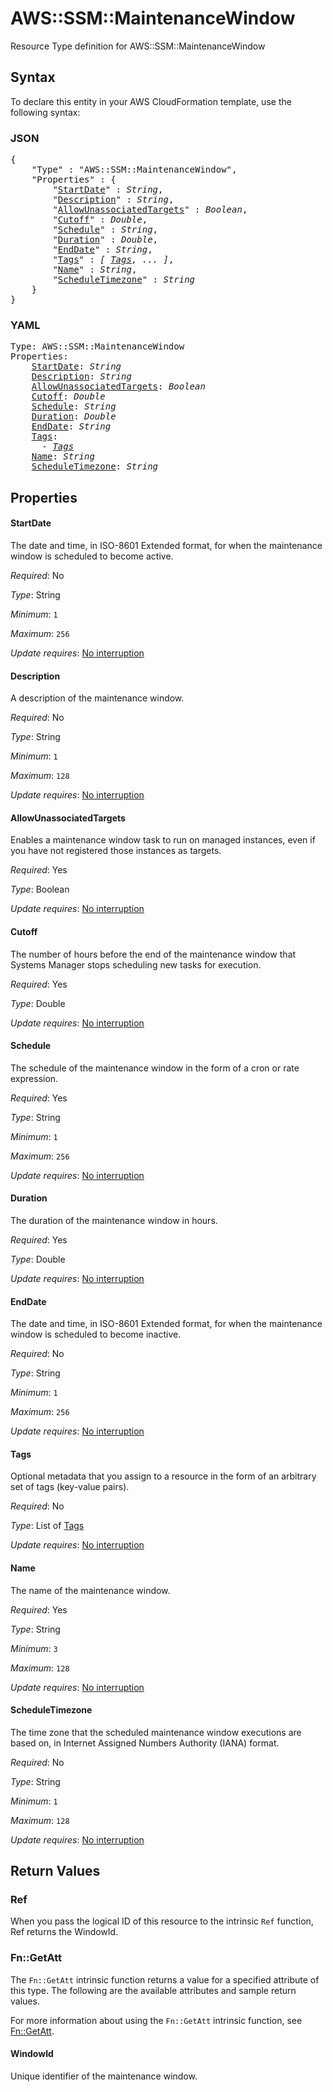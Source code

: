# AWS::SSM::MaintenanceWindow

Resource Type definition for AWS::SSM::MaintenanceWindow

## Syntax

To declare this entity in your AWS CloudFormation template, use the following syntax:

### JSON

<pre>
{
    "Type" : "AWS::SSM::MaintenanceWindow",
    "Properties" : {
        "<a href="#startdate" title="StartDate">StartDate</a>" : <i>String</i>,
        "<a href="#description" title="Description">Description</a>" : <i>String</i>,
        "<a href="#allowunassociatedtargets" title="AllowUnassociatedTargets">AllowUnassociatedTargets</a>" : <i>Boolean</i>,
        "<a href="#cutoff" title="Cutoff">Cutoff</a>" : <i>Double</i>,
        "<a href="#schedule" title="Schedule">Schedule</a>" : <i>String</i>,
        "<a href="#duration" title="Duration">Duration</a>" : <i>Double</i>,
        "<a href="#enddate" title="EndDate">EndDate</a>" : <i>String</i>,
        "<a href="#tags" title="Tags">Tags</a>" : <i>[ <a href="tags.md">Tags</a>, ... ]</i>,
        "<a href="#name" title="Name">Name</a>" : <i>String</i>,
        "<a href="#scheduletimezone" title="ScheduleTimezone">ScheduleTimezone</a>" : <i>String</i>
    }
}
</pre>

### YAML

<pre>
Type: AWS::SSM::MaintenanceWindow
Properties:
    <a href="#startdate" title="StartDate">StartDate</a>: <i>String</i>
    <a href="#description" title="Description">Description</a>: <i>String</i>
    <a href="#allowunassociatedtargets" title="AllowUnassociatedTargets">AllowUnassociatedTargets</a>: <i>Boolean</i>
    <a href="#cutoff" title="Cutoff">Cutoff</a>: <i>Double</i>
    <a href="#schedule" title="Schedule">Schedule</a>: <i>String</i>
    <a href="#duration" title="Duration">Duration</a>: <i>Double</i>
    <a href="#enddate" title="EndDate">EndDate</a>: <i>String</i>
    <a href="#tags" title="Tags">Tags</a>: <i>
      - <a href="tags.md">Tags</a></i>
    <a href="#name" title="Name">Name</a>: <i>String</i>
    <a href="#scheduletimezone" title="ScheduleTimezone">ScheduleTimezone</a>: <i>String</i>
</pre>

## Properties

#### StartDate

The date and time, in ISO-8601 Extended format, for when the maintenance window is scheduled to become active.

_Required_: No

_Type_: String

_Minimum_: <code>1</code>

_Maximum_: <code>256</code>

_Update requires_: [No interruption](https://docs.aws.amazon.com/AWSCloudFormation/latest/UserGuide/using-cfn-updating-stacks-update-behaviors.html#update-no-interrupt)

#### Description

A description of the maintenance window.

_Required_: No

_Type_: String

_Minimum_: <code>1</code>

_Maximum_: <code>128</code>

_Update requires_: [No interruption](https://docs.aws.amazon.com/AWSCloudFormation/latest/UserGuide/using-cfn-updating-stacks-update-behaviors.html#update-no-interrupt)

#### AllowUnassociatedTargets

Enables a maintenance window task to run on managed instances, even if you have not registered those instances as targets.

_Required_: Yes

_Type_: Boolean

_Update requires_: [No interruption](https://docs.aws.amazon.com/AWSCloudFormation/latest/UserGuide/using-cfn-updating-stacks-update-behaviors.html#update-no-interrupt)

#### Cutoff

The number of hours before the end of the maintenance window that Systems Manager stops scheduling new tasks for execution.

_Required_: Yes

_Type_: Double

_Update requires_: [No interruption](https://docs.aws.amazon.com/AWSCloudFormation/latest/UserGuide/using-cfn-updating-stacks-update-behaviors.html#update-no-interrupt)

#### Schedule

The schedule of the maintenance window in the form of a cron or rate expression.

_Required_: Yes

_Type_: String

_Minimum_: <code>1</code>

_Maximum_: <code>256</code>

_Update requires_: [No interruption](https://docs.aws.amazon.com/AWSCloudFormation/latest/UserGuide/using-cfn-updating-stacks-update-behaviors.html#update-no-interrupt)

#### Duration

The duration of the maintenance window in hours.

_Required_: Yes

_Type_: Double

_Update requires_: [No interruption](https://docs.aws.amazon.com/AWSCloudFormation/latest/UserGuide/using-cfn-updating-stacks-update-behaviors.html#update-no-interrupt)

#### EndDate

The date and time, in ISO-8601 Extended format, for when the maintenance window is scheduled to become inactive.

_Required_: No

_Type_: String

_Minimum_: <code>1</code>

_Maximum_: <code>256</code>

_Update requires_: [No interruption](https://docs.aws.amazon.com/AWSCloudFormation/latest/UserGuide/using-cfn-updating-stacks-update-behaviors.html#update-no-interrupt)

#### Tags

Optional metadata that you assign to a resource in the form of an arbitrary set of tags (key-value pairs).

_Required_: No

_Type_: List of <a href="tags.md">Tags</a>

_Update requires_: [No interruption](https://docs.aws.amazon.com/AWSCloudFormation/latest/UserGuide/using-cfn-updating-stacks-update-behaviors.html#update-no-interrupt)

#### Name

The name of the maintenance window.

_Required_: Yes

_Type_: String

_Minimum_: <code>3</code>

_Maximum_: <code>128</code>

_Update requires_: [No interruption](https://docs.aws.amazon.com/AWSCloudFormation/latest/UserGuide/using-cfn-updating-stacks-update-behaviors.html#update-no-interrupt)

#### ScheduleTimezone

The time zone that the scheduled maintenance window executions are based on, in Internet Assigned Numbers Authority (IANA) format.

_Required_: No

_Type_: String

_Minimum_: <code>1</code>

_Maximum_: <code>128</code>

_Update requires_: [No interruption](https://docs.aws.amazon.com/AWSCloudFormation/latest/UserGuide/using-cfn-updating-stacks-update-behaviors.html#update-no-interrupt)

## Return Values

### Ref

When you pass the logical ID of this resource to the intrinsic `Ref` function, Ref returns the WindowId.

### Fn::GetAtt

The `Fn::GetAtt` intrinsic function returns a value for a specified attribute of this type. The following are the available attributes and sample return values.

For more information about using the `Fn::GetAtt` intrinsic function, see [Fn::GetAtt](https://docs.aws.amazon.com/AWSCloudFormation/latest/UserGuide/intrinsic-function-reference-getatt.html).

#### WindowId

Unique identifier of the maintenance window.

